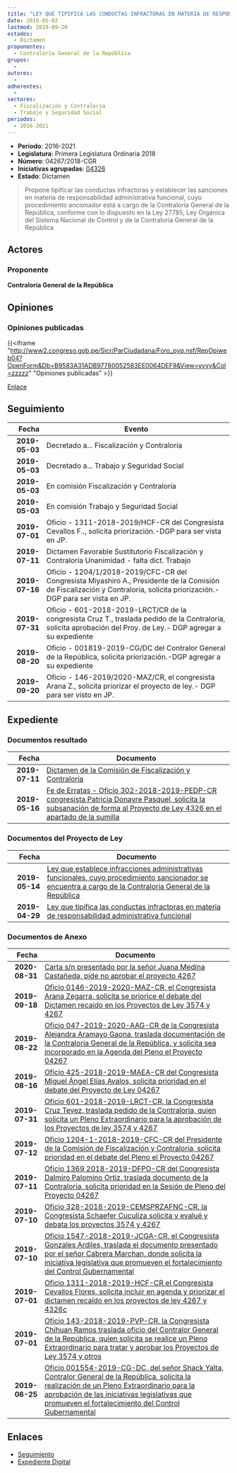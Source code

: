 ```yaml
---
title: "LEY QUE TIPIFICA LAS CONDUCTAS INFRACTORAS EN MATERIA DE RESPONSABILIDAD ADMINISTRATIVA FUNCIONAL"
date: 2019-05-02
lastmod: 2019-09-20
estados: 
  - Dictamen
proponentes: 
  - Contraloría General de la República
grupos: 
  - 
autores: 
  - 
adherentes: 
  - 
sectores: 
  - Fiscalización y Contraloría
  - Trabajo y Seguridad Social
periodos: 
  - 2016-2021
---
```


- **Periodo**: 2016-2021
- **Legislatura**: Primera Legislatura Ordinaria 2018
- **Número**: 04267/2018-CGR
- **Iniciativas agrupadas**: [04326](../../04300/04326)
- **Estado**: Dictamen

> Propone tipificar las conductas infractoras y establecer las sanciones en materia de responsabilidad administrativa funcional, cuyo procedimiento ancionador está a cargo de la Contraloría General de la República, conforme con lo dispuesto en la Ley 27785, Ley Orgánica del Sistema Nacional de Control y de la Contraloría General de la República


## Actores

### Proponente

**Contraloría General de la República**


## Opiniones

### Opiniones publicadas

{{<iframe "http://www2.congreso.gob.pe/Sicr/ParCiudadana/Foro_pvp.nsf/RepOpiweb04?OpenForm&Db=B9583A31ADB97780052583EE0064DEF9&View=yyyy&Col=zzzzz" "Opiniones publicadas" >}}

[Enlace](http://www2.congreso.gob.pe/Sicr/ParCiudadana/Foro_pvp.nsf/RepOpiweb04?OpenForm&Db=B9583A31ADB97780052583EE0064DEF9&View=yyyy&Col=zzzzz)

## Seguimiento

| Fecha | Evento |
|------:|--------|
| **2019-05-03** | Decretado a... Fiscalización y Contraloría|
| **2019-05-03** | Decretado a... Trabajo y Seguridad Social|
| **2019-05-03** | En comisión Fiscalización y Contraloría|
| **2019-05-03** | En comisión Trabajo y Seguridad Social|
| **2019-07-01** | Oficio - 1311-2018-2019/HCF-CR del Congresista Cevallos F.., solicita priorización.-DGP para ser vista en JP.|
| **2019-07-11** | Dictamen Favorable Sustitutorio Fiscalización y Contraloría Unanimidad - falta dict. Trabajo|
| **2019-07-16** | Oficio - 1204/1/2018-2019/CFC-CR del Congresista Miyashiro A., Presidente de la Comisión de Fiscalización y Contraloría, solicita priorización.-DGP para ser vista en JP.|
| **2019-07-31** | Oficio - 601-2018-2019-LRCT/CR de la congresista Cruz T., traslada pedido de la Contraloría, solicita aprobación del Proy. de Ley.- DGP agregar a su expediente|
| **2019-08-20** | Oficio - 001819-2019-CG/DC del Contralor General de la República, solicita priorización.-DGP agregar a su expediente|
| **2019-09-20** | Oficio - 146-2019/2020-MAZ/CR, el congresista Arana Z., solicita priorizar el proyecto de ley.- DGP para ser visto en JP.|


## Expediente


### Documentos resultado

| Fecha | Documento |
|------:|--------|
| **2019-07-11** | [Dictamen de la Comisión de Fiscalización y Contraloría](http://www.leyes.congreso.gob.pe/Documentos/2016_2021/Dictamenes/Proyectos_de_Ley/04267DC12MAY20190711.pdf) |
| **2019-05-16** | [Fe de Erratas - Oficio 302-2018-2019-PEDP-CR congresista Patricia Donayre Pasquel, solicita la subsanación de forma al Proyecto de Ley 4326 en el apartado de la sumilla](http://www.leyes.congreso.gob.pe/Documentos/2016_2021/Oficios/Congresistas/OFICIO-302-2018-2019-PEDF-CR.pdf) |

### Documentos del Proyecto de Ley

| Fecha | Documento |
|------:|--------|
| **2019-05-14** | [Ley que establece infracciones administrativas funcionales, cuyo procedimiento sancionador se encuentra a cargo de la Contraloría General de la República](http://www.leyes.congreso.gob.pe/Documentos/2016_2021/Proyectos_de_Ley_y_de_Resoluciones_Legislativas/PL0432620190514.pdf) |
| **2019-04-29** | [Ley que tipifica las conductas infractoras en materia de responsabilidad administrativa funcional](http://www.leyes.congreso.gob.pe/Documentos/2016_2021/Proyectos_de_Ley_y_de_Resoluciones_Legislativas/PL0426720190429.pdf) |

### Documentos de Anexo

| Fecha | Documento |
|------:|--------|
| **2020-08-31** | [Carta s/n presentado por la señor Juana Medina Castañeda, pide no aprobar el proyecto 4267](http://www.leyes.congreso.gob.pe/Documentos/2016_2021/Oficios/Otras_Instituciones/CARTA-S-N-20200831-JUANA-MEDINA.pdf) |
| **2019-09-18** | [Oficio 0146-2019-2020-MAZ-CR, el Congresista Arana Zegarra, solicita se priorice el debate del Dictamen recaído en los Proyectos de Ley 3574 y 4267](http://www.leyes.congreso.gob.pe/Documentos/2016_2021/Oficios/Congresistas/OFICIO-146-2019-2020-MAZ-CR.pdf) |
| **2019-08-22** | [Oficio 047-2019-2020-AAG-CR de la Congresista Alejandra Aramayo Gaona, traslada documentación de la Contraloria General de la República, y solicita sea incorporado en la Agenda del Pleno el Proyecto 04267](http://www.leyes.congreso.gob.pe/Documentos/2016_2021/Oficios/Congresistas/OFICIO-047-2019-2020-AAG-CR.pdf) |
| **2019-08-16** | [Oficio 425-2018-2019-MAEA-CR del Congresista Miguel Ángel Elías Avalos, solicita prioridad en el debate del Proyecto de Ley 04267](http://www.leyes.congreso.gob.pe/Documentos/2016_2021/Oficios/Congresistas/OFICIO-425-2018-2019-MAEA-CR.pdf) |
| **2019-07-31** | [Oficio 601-2018-2019-LRCT-CR, la Congresista Cruz Tevez, traslada pedido de la Contraloría, quien solicita un Pleno Extraordinario para la aprobación de los Proyectos de ley 3574 y 4267](http://www.leyes.congreso.gob.pe/Documentos/2016_2021/Oficios/Congresistas/OFICIO-601-2018-2019-LRCT-CR.pdf) |
| **2019-07-12** | [Oficio 1204-1-2018-2019-CFC-CR del Presidente de la Comisión de Fiscalización y Contraloria, solicita prioridad en el debate del Pleno el Proyecto 04267](http://www.leyes.congreso.gob.pe/Documentos/2016_2021/Oficios/Comisiones_Ordinarias/OFICIO-1204-1-2018-2019-CFC-CR.pdf) |
| **2019-07-11** | [Oficio 1369 2018-2019-DFPO-CR del Congresista Dalmiro Palomino Ortiz, traslada documento de la Contraloria, solicita prioridad en la Sesión de Pleno del Proyecto 04267](http://www.leyes.congreso.gob.pe/Documentos/2016_2021/Oficios/Congresistas/OFICIO-1369-2018-2019-DFPO-CR-.pdf) |
| **2019-07-10** | [Oficio 328-2018-2019-CEMSPRZAFNC-CR, la Congresista Schaefer Cuculiza solicita y evalué y debata los proyectos 3574 y 4267](http://www.leyes.congreso.gob.pe/Documentos/2016_2021/Oficios/Comisiones_Especiales/OFICIO-328-2018-2019-CEMSPRZAFNC-CR.pdf) |
| **2019-07-10** | [Oficio 1547-2018-2019-JCGA-CR, el Congresista Gonzales Ardiles, traslada el documento presentado por el señor Cabrera Marchan, donde solicita la iniciativa legislativa que promueven el fortalecimiento del Control Gubernamental](http://www.leyes.congreso.gob.pe/Documentos/2016_2021/Oficios/Congresistas/OFICIO-1547-2018-2019-JCGA-CR.pdf) |
| **2019-07-01** | [Oficio 1311-2018-2019-HCF-CR el Congresista Cevallos Flores, solicita incluir en agenda y priorizar el dictamen recaído en los proyectos de ley 4267 y 4326c](http://www.leyes.congreso.gob.pe/Documentos/2016_2021/Oficios/Congresistas/OFICIO-143-2018-2019-PVP-CR.pdf) |
| **2019-07-01** | [Oficio 143-2018-2019-PVP-CR, la Congresista Chihuan Ramos traslada oficio del Contralor General de la República, quien solicita se realice un Pleno Extraordinario para tratar y aprobar los Proyectos de Ley 3574 y otros](http://www.leyes.congreso.gob.pe/Documentos/2016_2021/Oficios/Congresistas/OFICIO-143-2018-2019-PVP-CR.pdf) |
| **2019-06-25** | [Oficio 001554-2019-CG-DC, del señor Shack Yalta, Contralor General de la República, solicita la realización de un Pleno Extraordinario para la aprobación de las iniciativas legislativas que promueven el fortalecimiento del Control Gubernamental](http://www.leyes.congreso.gob.pe/Documentos/2016_2021/Oficios/Otras_Instituciones/OFICIO-001554-2019-CG-DC.pdf) |

## Enlaces 

- [Seguimiento](http://www2.congreso.gob.pe/Sicr/TraDocEstProc/CLProLey2016.nsf/f7fff46988ca05b1052578e100829cc7/611d82fce0dcb097052583ee00835e7b?OpenDocument)
- [Expediente Digital](http://www2.congreso.gob.pe/Sicr/TraDocEstProc/CLProLey2016.nsf/f7fff46988ca05b1052578e100829cc7/611d82fce0dcb097052583ee00835e7b?OpenDocument&Click=05257FB7005EB655.eb71d0cf91d8294e05256cdf006b5706/$Body/0.1C6C)
